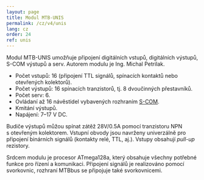 ```yaml
---
layout: page
title: Modul MTB-UNIS
permalink: /cz/v4/unis
lang: cz
order: 24
ref: unis
---
```


Modul MTB-UNIS umožňuje připojení digitálních vstupů, digitálních výstupů,
S-COM výstupů a serv. Autorem modulu je Ing. Michal Petrilak.

<!-- <figure>
<img src="/assets/img/mtb4/uni-v40-screw-all.jpg" alt="Modul MTB-UNI v4.0" style="width: 100%; max-width: 500px" />
<figcaption>Modul MTB-UNI v4.0</figcaption>
</figure> -->

 * Počet vstupů: 16 (připojení TTL signálů, spínacích kontaktů nebo otevřených kolektorů).
 * Počet výstupů: 16 spínacích tranzistorů, tj. 8 dvoučinných přestavníků.
 * Počet serv: 6.
 * Ovládaní až 16 návěstidel vybavených rozhraním
   [S-COM](https://www.mtb-model.com/elektro/s-com.htm).
 * Kmitání výstupů.
 * Napájení: 7–17 V DC.

Budiče výstupů můžou spínat zátěž 28V/0.5A pomocí tranzistoru NPN
s otevřeným kolektorem. Vstupní obvody jsou navrženy univerzálně pro připojení
binárních signálů (kontakty relé, TTL, aj.). Vstupy obsahují *pull-up* rezistory.

Srdcem modulu je procesor ATmega128a, který obsahuje všechny potřebné funkce
pro řízení a komunikaci. Připojení signálů je realizováno pomocí svorkovnic,
rozhraní MTBbus se připojuje také svorkovnicemi.

<!-- <figure>
<img src="/assets/img/mtb4/uni-v40-psh-all.jpg" alt="Modul MTB-UNI v4.0" style="width: 100%; max-width: 500px" />
<figcaption>Modul MTB-UNI v4.0 se zásuvnými konektory</figcaption>
</figure> -->

<!-- <div style="text-align:center;">
<a class="btn" style="width:200px; margin: 10px;" href="uni-manual">Návod k použití</a>
<a class="btn" style="width:200px; margin: 10px;" href="/cz/poridit">Chci si pořídit MTB-UNI v4</a>
</div> -->
